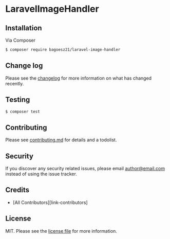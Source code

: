 # LaravelImageHandler

## Installation

Via Composer

``` bash
$ composer require bagoesz21/laravel-image-handler
```

## Change log

Please see the [changelog](changelog.md) for more information on what has changed recently.

## Testing

``` bash
$ composer test
```

## Contributing

Please see [contributing.md](contributing.md) for details and a todolist.

## Security

If you discover any security related issues, please email author@email.com instead of using the issue tracker.

## Credits

- [All Contributors][link-contributors]

## License

MIT. Please see the [license file](license.md) for more information.
